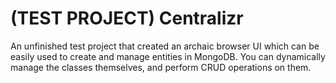 # (TEST PROJECT) Centralizr

An unfinished test project that created an archaic browser UI which can be easily used to create and manage entities in MongoDB. You can dynamically manage the classes themselves, and perform CRUD operations on them.
